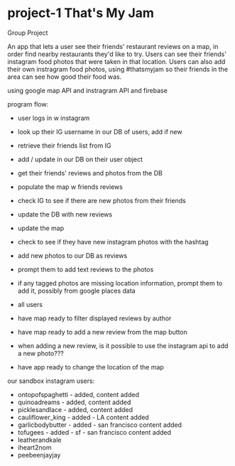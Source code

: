 # project-1 That's My Jam
Group Project

An app that lets a user see their friends' restaurant reviews on a map, in order find nearby restaurants they'd like to try.
Users can see their friends' instagram food photos that were taken in that location.
Users can also add their own instragram food photos, using #thatsmyjam so their friends in the area can see how good their food was.

using google map API
and instragram API
and firebase


program flow:

* user logs in w instagram
* look up their IG username in our DB of users, add if new
* retrieve their friends list from IG
* add / update in our DB on their user object
* get their friends' reviews and photos from the DB
* populate the map w friends reviews
* check IG to see if there are new photos from their friends
* update the DB with new reviews
* update the map
* check to see if they have new instagram photos with the hashtag
* add new photos to our DB as reviews
* prompt them to add text reviews to the photos
* if any tagged photos are missing location information, prompt them to add it, possibly from google places data

* all users
* have map ready to filter displayed reviews by author
* have map ready to add a new review from the map button
* when adding a new review, is it possible to use the instagram api to add a new photo???
* have app ready to change the location of the map


our sandbox instagram users:
* ontopofspaghetti - added, content added
* quinoadreams - added, content added
* picklesandlace - added, content added
* cauliflower_king - added - LA content added
* garlicbodybutter - added - san francisco content added
* tofugees - added - sf - san francisco content added
* leatherandkale
* iheart2nom
* peebeenjayjay